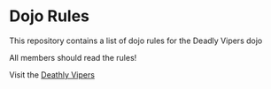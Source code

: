 Dojo Rules
==========

This repository contains a list of dojo rules for the Deadly Vipers dojo

All members should read the rules!

Visit the [Deathly Vipers](https://github.com/deadlyvipers)
